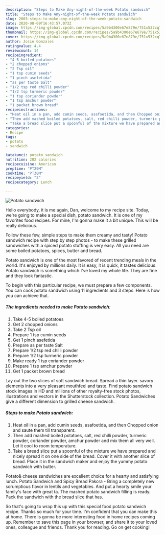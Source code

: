 ```yaml
---
description: "Steps to Make Any-night-of-the-week Potato sandwich"
title: "Steps to Make Any-night-of-the-week Potato sandwich"
slug: 2003-steps-to-make-any-night-of-the-week-potato-sandwich
date: 2020-08-09T16:43:57.073Z
image: https://img-global.cpcdn.com/recipes/5a9b4300e67e879e/751x532cq70/potato-sandwich-recipe-main-photo.jpg
thumbnail: https://img-global.cpcdn.com/recipes/5a9b4300e67e879e/751x532cq70/potato-sandwich-recipe-main-photo.jpg
cover: https://img-global.cpcdn.com/recipes/5a9b4300e67e879e/751x532cq70/potato-sandwich-recipe-main-photo.jpg
author: Josie Gonzales
ratingvalue: 4.4
reviewcount: 14
recipeingredient:
- "4-5 boiled potatoes"
- "2 chopped onions"
- "2 Tsp oil"
- "1 tsp cumin seeds"
- "1 pinch asefetida"
- "as per taste Salt"
- "1/2 tsp red chilli powder"
- "1/2 tsp turmeric powder"
- "1 tsp coriander powder"
- "1 tsp amchur powder"
- "1 packet brown bread"
recipeinstructions:
- "Heat oil in a pan, add cumin seeds, asafoetida, and then Chopped onion and saute them till transparent."
- "Then add mashed boiled potatoes, salt, red chilli powder, turmeric powder, coriander powder, amchur powder and mix them all very well. Let it cool to room temperature."
- "Take a bread slice put a spoonful of the mixture we have prepared and nicely spread it on one side of the bread. Cover it with another slice of bread. Place it in the sandwich maker and enjoy the yummy potato sandwich with butter."
categories:
- Recipe
tags:
- potato
- sandwich

katakunci: potato sandwich 
nutrition: 202 calories
recipecuisine: American
preptime: "PT29M"
cooktime: "PT30M"
recipeyield: "3"
recipecategory: Lunch

---
```



![Potato sandwich](https://img-global.cpcdn.com/recipes/5a9b4300e67e879e/751x532cq70/potato-sandwich-recipe-main-photo.jpg)

Hello everybody, it is me again, Dan, welcome to my recipe site. Today, we're going to make a special dish, potato sandwich. It is one of my favorites food recipes. For mine, I'm gonna make it a bit unique. This will be really delicious.

Follow these few, simple steps to make them creamy and tasty! Potato sandwich recipe with step by step photos - to make these grilled sandwiches with a spiced potato stuffing is very easy. All you need are some boiled potatoes, spices, butter and bread.

Potato sandwich is one of the most favored of recent trending meals in the world. It's enjoyed by millions daily. It is easy, it is quick, it tastes delicious. Potato sandwich is something which I've loved my whole life. They are fine and they look fantastic.


To begin with this particular recipe, we must prepare a few components. You can cook potato sandwich using 11 ingredients and 3 steps. Here is how you can achieve that.

<!--inarticleads1-->

##### The ingredients needed to make Potato sandwich:

1. Take 4-5 boiled potatoes
1. Get 2 chopped onions
1. Take 2 Tsp oil
1. Prepare 1 tsp cumin seeds
1. Get 1 pinch asefetida
1. Prepare as per taste Salt
1. Prepare 1/2 tsp red chilli powder
1. Prepare 1/2 tsp turmeric powder
1. Make ready 1 tsp coriander powder
1. Prepare 1 tsp amchur powder
1. Get 1 packet brown bread


Lay out the two slices of soft sandwich bread. Spread a thin layer. savory elements into a very pleasant mouthfeel and taste. Find potato sandwich stock images in HD and millions of other royalty-free stock photos, illustrations and vectors in the Shutterstock collection. Potato Sandwiches give a different dimension to grilled cheese sandwich. 

<!--inarticleads2-->

##### Steps to make Potato sandwich:

1. Heat oil in a pan, add cumin seeds, asafoetida, and then Chopped onion and saute them till transparent.
1. Then add mashed boiled potatoes, salt, red chilli powder, turmeric powder, coriander powder, amchur powder and mix them all very well. Let it cool to room temperature.
1. Take a bread slice put a spoonful of the mixture we have prepared and nicely spread it on one side of the bread. Cover it with another slice of bread. Place it in the sandwich maker and enjoy the yummy potato sandwich with butter.


Potato&amp; cheese sandwiches are excellent choice for a hearty and satisfying lunch. Potato Sandwich and Spicy Bread Pakora - Bring a completely new scrumptious flavor in lentils and vegetables. And put a hearty smile your family&#39;s face with great ta. The mashed potato sandwich filling is ready. Pack the sandwich with the bread slice that has. 

So that's going to wrap this up with this special food potato sandwich recipe. Thanks so much for your time. I'm confident that you can make this at home. There is gonna be more interesting food in home recipes coming up. Remember to save this page in your browser, and share it to your loved ones, colleague and friends. Thank you for reading. Go on get cooking!
